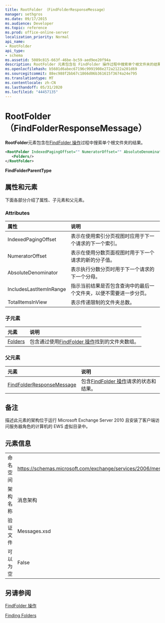 ```yaml
---
title: RootFolder （FindFolderResponseMessage）
manager: sethgros
ms.date: 09/17/2015
ms.audience: Developer
ms.topic: reference
ms.prod: office-online-server
localization_priority: Normal
api_name:
- RootFolder
api_type:
- schema
ms.assetid: 5089c815-663f-46be-bc59-aed9ee20f94a
description: RootFolder 元素包含在 FindFolder 操作过程中搜索单个根文件夹的结果。
ms.openlocfilehash: b5601d6abec67196c9991908e272a2122a201d69
ms.sourcegitcommit: 88ec988f2bb67c1866d06b361615f3674a24e795
ms.translationtype: MT
ms.contentlocale: zh-CN
ms.lasthandoff: 05/31/2020
ms.locfileid: "44457135"
---
```

# <a name="rootfolder-findfolderresponsemessage"></a>RootFolder （FindFolderResponseMessage）

**RootFolder**元素包含在[FindFolder 操作](findfolder-operation.md)过程中搜索单个根文件夹的结果。
  
```xml
<RootFolder IndexedPagingOffset="" NumeratorOffset="" AbsoluteDenominator="" IncludesLastItemInRange="" TotalItemsInView="">
   <Folders/>
</RootFolder>
```

 **FindFolderParentType**
## <a name="attributes-and-elements"></a>属性和元素

下面各部分介绍了属性、子元素和父元素。
  
### <a name="attributes"></a>Attributes

|**属性**|**说明**|
|:-----|:-----|
|IndexedPagingOffset  <br/> |表示在使用索引分页视图时应用于下一个请求的下一个索引。  <br/> |
|NumeratorOffset  <br/> |表示在使用分数页面视图时用于下一个请求的新的分子值。  <br/> |
|AbsoluteDenominator  <br/> |表示执行分数分页时用于下一个请求的下一个分母。  <br/> |
|IncludesLastItemInRange  <br/> |指示当前结果是否包含查询中的最后一个文件夹，以便不需要进一步分页。  <br/> |
|TotalItemsInView  <br/> |表示传递限制的文件夹总数。  <br/> |
   
### <a name="child-elements"></a>子元素

|**元素**|**说明**|
|:-----|:-----|
|[Folders](folders-ex15websvcsotherref.md) <br/> |包含通过使用[FindFolder 操作](findfolder-operation.md)找到的文件夹数组。  <br/> |
   
### <a name="parent-elements"></a>父元素

|**元素**|**说明**|
|:-----|:-----|
|[FindFolderResponseMessage](findfolderresponsemessage.md) <br/> |包含[FindFolder 操作](findfolder-operation.md)请求的状态和结果。  <br/> |
   
## <a name="remarks"></a>备注

描述此元素的架构位于运行 Microsoft Exchange Server 2010 且安装了客户端访问服务器角色的计算机的 EWS 虚拟目录中。
  
## <a name="element-information"></a>元素信息

|||
|:-----|:-----|
|命名空间  <br/> |https://schemas.microsoft.com/exchange/services/2006/messages  <br/> |
|架构名称  <br/> |消息架构  <br/> |
|验证文件  <br/> |Messages.xsd  <br/> |
|可以为空  <br/> |False  <br/> |
   
## <a name="see-also"></a>另请参阅



[FindFolder 操作](findfolder-operation.md)


[Finding Folders](https://msdn.microsoft.com/library/9124d868-017a-43f0-b915-5c0082cacec9%28Office.15%29.aspx)

